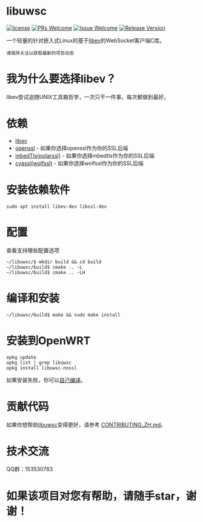 # libuwsc

[1]: https://img.shields.io/badge/license-LGPL2-brightgreen.svg?style=plastic
[2]: /LICENSE
[3]: https://img.shields.io/badge/PRs-welcome-brightgreen.svg?style=plastic
[4]: https://github.com/zhaojh329/libuwsc/pulls
[5]: https://img.shields.io/badge/Issues-welcome-brightgreen.svg?style=plastic
[6]: https://github.com/zhaojh329/libuwsc/issues/new
[7]: https://img.shields.io/badge/release-3.1.1-blue.svg?style=plastic
[8]: https://github.com/zhaojh329/libuwsc/releases

[![license][1]][2]
[![PRs Welcome][3]][4]
[![Issue Welcome][5]][6]
[![Release Version][7]][8]

[libev]: http://software.schmorp.de/pkg/libev.html
[openssl]: https://github.com/openssl/openssl
[mbedtls(polarssl)]: https://github.com/ARMmbed/mbedtls
[cyaSSl(Wolfssl)]: https://github.com/wolfSSL/wolfssl

一个轻量的针对嵌入式Linux的基于[libev]的WebSocket客户端C库。

`请保持关注以获取最新的项目动态`

# 我为什么要选择libev？
libev尝试追随UNIX工具箱哲学，一次只干一件事，每次都做到最好。

# 依赖
* [libev]
* [openssl] - 如果你选择openssl作为你的SSL后端
* [mbedTls(polarssl)] - 如果你选择mbedtls作为你的SSL后端
* [cyassl(wolfssl)] - 如果你选择wolfssl作为你的SSL后端

# 安装依赖软件

    sudo apt install libev-dev libssl-dev

# 配置
查看支持哪些配置选项

	~/libuwsc/$ mkdir build && cd build
	~/libuwsc/build$ cmake .. -L
	~/libuwsc/build$ cmake .. -LH

# 编译和安装

	~/libuwsc/build$ make && sudo make install

# 安装到OpenWRT

    opkg update
    opkg list | grep libuwsc
    opkg install libuwsc-nossl

如果安装失败，你可以[自己编译](/BUILDOPENWRT_ZH.md)。

# 贡献代码
如果你想帮助[libuwsc](https://github.com/zhaojh329/libuwsc)变得更好，请参考
[CONTRIBUTING_ZH.md](https://github.com/zhaojh329/libuwsc/blob/master/CONTRIBUTING_ZH.md)。

# 技术交流
QQ群：153530783

# 如果该项目对您有帮助，请随手star，谢谢！
